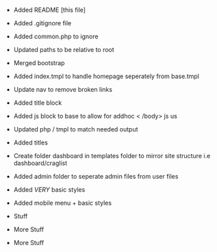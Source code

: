* Added README [this file]
* Added .gitignore file
* Added common.php to ignore
* Updated paths to be relative to root

* Merged bootstrap
* Added index.tmpl to handle homepage seperately from base.tmpl
* Update nav to remove broken links
* Added title block
* Added js block to base to allow for addhoc < /body> js us
* Updated php / tmpl to match needed output
* Added titles
* Create folder dashboard in templates folder to mirror site structure i.e dashboard/craglist
* Added admin folder to seperate admin files from user files
* Added *VERY* basic styles
* Added mobile menu + basic styles
* Stuff
* More Stuff
* More Stuff
